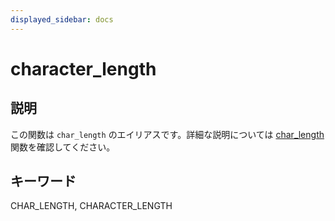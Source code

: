 ```yaml
---
displayed_sidebar: docs
---
```


# character_length

## 説明

この関数は `char_length` のエイリアスです。詳細な説明については [char_length](./char_length.md) 関数を確認してください。

## キーワード

CHAR_LENGTH, CHARACTER_LENGTH